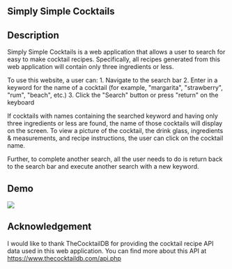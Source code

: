 ## Simply Simple Cocktails

## Description
Simply Simple Cocktails is a web application that allows a user to search for easy to make cocktail recipes. Specifically, all recipes generated from this web application will contain only three ingredients or less. 

To use this website, a user can:
    1. Navigate to the search bar
    2. Enter in a keyword for the name of a cocktail (for example, "margarita", "strawberry", "rum", "beach", etc.)
    3. Click the "Search" button or press "return" on the keyboard

If cocktails with names containing the searched keyword and having only three ingredients or less are found, the name of those cocktails will display on the screen. To view a picture of the cocktail, the drink glass, ingredients & measurements, and recipe instructions, the user can click on the cocktail name. 

Further, to complete another search, all the user needs to do is return back to the search bar and execute another search with a new keyword. 

## Demo
![](https://github.com/ryanrizeq/phase-1-final-project/blob/main/Webiste%20Nav.gif)

## Acknowledgement
I would like to thank TheCocktailDB for providing the cocktail recipe API data used in this web application. You can find more about this API at https://www.thecocktaildb.com/api.php




